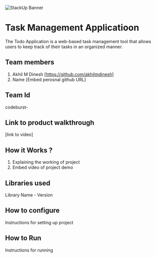 ![StackUp Banner]([https://tinkerhub.frappe.cloud/files/stackup%20banner.jpeg])
# Task Management Applicatioon
The Todo Application is a web-based task management tool that allows users to keep track of their tasks in an organized manner.
## Team members
1. Akhil M Dinesh [https://github.com/akhilmdinesh]
2. Name [Embed perosnal github URL]
## Team Id
codeburst-
## Link to product walkthrough
[link to video]
## How it Works ?
1. Explaining the working of project
2. Embed video of project demo
## Libraries used
Library Name - Version
## How to configure
Instructions for setting up project
## How to Run
Instructions for running

